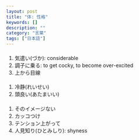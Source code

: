 ```yaml
---
layout: post
title: "体: 性格"
keywords: []
description: ""
category: "言葉"
tags: ["日本語"]
---
```


####
1. 気遣い(づか): considerable
2. 調子に乗る: to get cocky, to become over-excited
3. 上から目線


####
1. 冷静(れいせい)
2. 頭良い(あたまいい)

####
1. そのイメージない
2. カッコつけ
3. テンション上がって
4. 人見知り(ひとみしり): shyness
